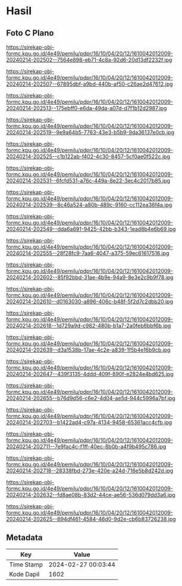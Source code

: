 # Hasil

## Foto C Plano

https://sirekap-obj-formc.kpu.go.id/4e49/pemilu/pdpr/16/10/04/20/12/1610042012009-20240214-202502--7564e898-eb71-4c8a-92d6-20d13df2232f.jpg

https://sirekap-obj-formc.kpu.go.id/4e49/pemilu/pdpr/16/10/04/20/12/1610042012009-20240214-202507--67895dbf-a9bd-440b-af50-c26ae2d47612.jpg

https://sirekap-obj-formc.kpu.go.id/4e49/pemilu/pdpr/16/10/04/20/12/1610042012009-20240214-202513--175ebff0-e6da-49da-a07d-d7f1b12d2987.jpg

https://sirekap-obj-formc.kpu.go.id/4e49/pemilu/pdpr/16/10/04/20/12/1610042012009-20240214-202519--9e9a64b5-7763-43e3-b5b9-9da36137e0cb.jpg

https://sirekap-obj-formc.kpu.go.id/4e49/pemilu/pdpr/16/10/04/20/12/1610042012009-20240214-202525--c1b122ab-f402-4c30-8457-5cf0ae0f522c.jpg

https://sirekap-obj-formc.kpu.go.id/4e49/pemilu/pdpr/16/10/04/20/12/1610042012009-20240214-202531--6fcfd531-a76c-449a-8e22-3ec4c2017b85.jpg

https://sirekap-obj-formc.kpu.go.id/4e49/pemilu/pdpr/16/10/04/20/12/1610042012009-20240214-202539--8c46a524-a80b-489c-9160-cc112ea36f4a.jpg

https://sirekap-obj-formc.kpu.go.id/4e49/pemilu/pdpr/16/10/04/20/12/1610042012009-20240214-202549--dda6a691-9425-42bb-b343-1ead8b4e6b69.jpg

https://sirekap-obj-formc.kpu.go.id/4e49/pemilu/pdpr/16/10/04/20/12/1610042012009-20240214-202555--28f28fc9-7aa6-4047-a375-59ec61617516.jpg

https://sirekap-obj-formc.kpu.go.id/4e49/pemilu/pdpr/16/10/04/20/12/1610042012009-20240214-202602--85f92bbd-31ae-4b9e-94a9-8e3e2c9b9f78.jpg

https://sirekap-obj-formc.kpu.go.id/4e49/pemilu/pdpr/16/10/04/20/12/1610042012009-20240214-202610--d0163030-a896-406c-b48f-5f2d7c2dbb20.jpg

https://sirekap-obj-formc.kpu.go.id/4e49/pemilu/pdpr/16/10/04/20/12/1610042012009-20240214-202618--1d729a9d-c982-480b-b1a7-2a0feb6bbf6b.jpg

https://sirekap-obj-formc.kpu.go.id/4e49/pemilu/pdpr/16/10/04/20/12/1610042012009-20240214-202639--d3a1538b-17ae-4c2e-a839-1f5b4e16b9cb.jpg

https://sirekap-obj-formc.kpu.go.id/4e49/pemilu/pdpr/16/10/04/20/12/1610042012009-20240214-202647--439f3135-4ddd-409f-890f-e2824e4bd625.jpg

https://sirekap-obj-formc.kpu.go.id/4e49/pemilu/pdpr/16/10/04/20/12/1610042012009-20240214-202655--b76d9d56-c6e2-4d04-ae5d-944c5996a7bf.jpg

https://sirekap-obj-formc.kpu.go.id/4e49/pemilu/pdpr/16/10/04/20/12/1610042012009-20240214-202703--b1422ad4-c97a-4134-9458-65361acc4cfb.jpg

https://sirekap-obj-formc.kpu.go.id/4e49/pemilu/pdpr/16/10/04/20/12/1610042012009-20240214-202711--7e9fac4c-f1ff-40ec-8b0b-a4f9b495c786.jpg

https://sirekap-obj-formc.kpu.go.id/4e49/pemilu/pdpr/16/10/04/20/12/1610042012009-20240214-202718--28338fbd-273e-420e-a24d-716e5b8d242d.jpg

https://sirekap-obj-formc.kpu.go.id/4e49/pemilu/pdpr/16/10/04/20/12/1610042012009-20240214-202632--fd8ae08b-83d2-44ce-ae56-536d079dd3a6.jpg

https://sirekap-obj-formc.kpu.go.id/4e49/pemilu/pdpr/16/10/04/20/12/1610042012009-20240214-202625--894df461-4584-46d0-9d2e-cb6b83726238.jpg


## Metadata

| Key        | Value               |
| ---------- | ------------------- |
| Time Stamp | 2024-02-27 00:03:44 |
| Kode Dapil | 1602                |



